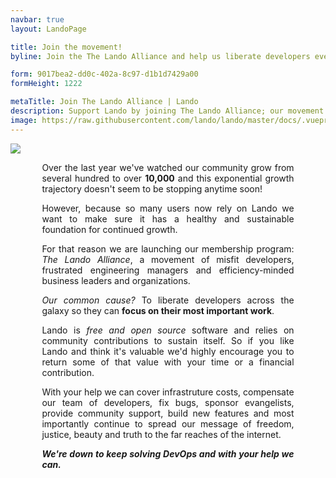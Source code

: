 ```yaml
---
navbar: true
layout: LandoPage

title: Join the movement!
byline: Join the The Lando Alliance and help us liberate developers everywhere from unnecessary work, repeatable steps and dev monotony.

form: 9017bea2-dd0c-402a-8c97-d1b1d7429a00
formHeight: 1222

metaTitle: Join The Lando Alliance | Lando
description: Support Lando by joining The Lando Alliance; our movement to liberate developers everywhere from the mind-forged manacles of unnecessary work, repeatable steps and dev monotony.
image: https://raw.githubusercontent.com/lando/lando/master/docs/.vuepress/public/images/lando-alliance.png
---
```


<div class="seal-of-liberation">
  <img src="/images/lando-alliance.png">
</div>

<div class="liberation-manifesto" style="text-align: justify; width: 80%; margin: auto;">
  <p>
  Over the last year we've watched our community grow from several hundred to over <b>10,000</b> and this exponential growth trajectory doesn't seem to be stopping anytime soon!

  However, because so many users now rely on Lando we want to make sure it has a healthy and sustainable foundation for continued growth.

  For that reason we are launching our membership program: _The Lando Alliance_, a movement of misfit developers, frustrated engineering managers and efficiency-minded business leaders and organizations.

  <em>Our common cause?</em> To liberate developers across the galaxy so they can <strong>focus on their most important work</strong>.

  Lando is <em>free and open source</em> software and relies on community contributions to sustain itself. So if you like Lando and think it's valuable we'd highly encourage you to return some of that value with your time or a financial contribution.

  With your help we can cover infrastruture costs, compensate our team of developers, fix bugs, sponsor evangelists, provide community support, build new features and most importantly continue to spread our message of freedom, justice, beauty and truth to the far reaches of the internet.

  <b><em>We're down to keep solving DevOps and with your help we can.</em></b>
  </p>
</div>
